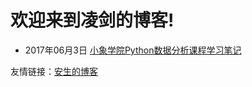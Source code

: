 # 欢迎来到凌剑的博客!

- 2017年06月3日 [小象学院Python数据分析课程学习笔记](https://tynbl.github.io/article/lj/python_xxxy/readme)


友情链接：[安生的博客](https://tynbl.github.io\article\ansheng\blog-ansheng-readme)